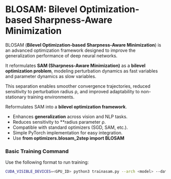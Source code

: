 # BLOSAM: Bilevel Optimization-based Sharpness-Aware Minimization


BLOSAM (**Bilevel Optimization-based Sharpness-Aware Minimization**) is an advanced optimization framework designed to improve the generalization performance of deep neural networks. 

It reformulates **SAM (Sharpness-Aware Minimization)** as a **bilevel optimization problem**, modeling perturbation dynamics as fast variables and parameter dynamics as slow variables. 

This separation enables smoother convergence trajectories, reduced sensitivity to perturbation radius ρ, and improved adaptability to non-stationary training environments.

Reformulates SAM into a **bilevel optimization framework**.
- Enhances **generalization** across vision and NLP tasks.
- Reduces sensitivity to **radius parameter ρ.
- Compatible with standard optimizers (SGD, SAM, etc.).
- Simple PyTorch implementation for easy integration.
- Use **from optimizers.blosam_2step import BLOSAM** 

### Basic Training Command
Use the following format to run training:
```bash
CUDA_VISIBLE_DEVICES=<GPU_ID> python3 trainasam.py --arch <model> --dataset <dataset>
